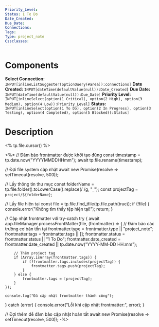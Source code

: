 ```yaml
---
Priority_Level: 
Status: 1 To Do
Date_Created: 
Due_Date: 
Connections: 
Tags: 
Type: project_note
Cssclasses: 
---
```

# Components
**Select Connection:** `INPUT[inlineListSuggester(optionQuery(#area)):connections]` 
**Date Created:** `INPUT[dateTime(defaultValue(null)):Date_Created]`
**Due Date:** `INPUT[dateTime(defaultValue(null)):Due_Date]`
**Priority Level:** `INPUT[inlineSelect(option(1 Critical), option(2 High), option(3 Medium), option(4 Low)):Priority_Level]`
**Status:** `INPUT[inlineSelect(option(1 To Do), option(2 In Progress), option(3 Testing), option(4 Completed), option(5 Blocked)):Status]`
# Description

<% tp.file.cursor() %>

<%*
// Đảm bảo frontmatter được khởi tạo đúng
const timestamp = tp.date.now("YYYYMMDDHHmm");
await tp.file.rename(timestamp);

// Đợi file system cập nhật
await new Promise(resolve => setTimeout(resolve, 500));

// Lấy thông tin thư mục
const folderName = tp.file.folder().toLowerCase().replace(/ /g, "_");
const projectTag = `project/${folderName}`;

// Lấy file hiện tại
const file = tp.file.find_tfile(tp.file.path(true));
if (!file) {
    console.error("Không tìm thấy tệp hiện tại!");
    return;
}

// Cập nhật frontmatter với try-catch
try {
    await app.fileManager.processFrontMatter(file, (frontmatter) => {
        // Đảm bảo các trường cơ bản tồn tại
        frontmatter.type = frontmatter.type || "project_note";
        frontmatter.tags = frontmatter.tags || [];
        frontmatter.status = frontmatter.status || "1 To Do";
        frontmatter.date_created = frontmatter.date_created || tp.date.now("YYYY-MM-DD HH:mm");
        
        // Thêm project tag
        if (Array.isArray(frontmatter.tags)) {
            if (!frontmatter.tags.includes(projectTag)) {
                frontmatter.tags.push(projectTag);
            }
        } else {
            frontmatter.tags = [projectTag];
        }
    });
    
    console.log("Đã cập nhật frontmatter thành công");
} catch (error) {
    console.error("Lỗi khi cập nhật frontmatter:", error);
}

// Đợi thêm để đảm bảo cập nhật hoàn tất
await new Promise(resolve => setTimeout(resolve, 500));
-%>